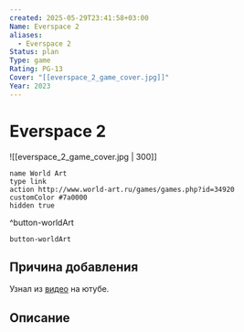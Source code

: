 ```yaml
---
created: 2025-05-29T23:41:58+03:00
Name: Everspace 2
aliases:
  - Everspace 2
Status: plan
Type: game
Rating: PG-13
Cover: "[[everspace_2_game_cover.jpg]]"
Year: 2023
---
```


# Everspace 2

![[everspace_2_game_cover.jpg | 300]]


```button
name World Art
type link
action http://www.world-art.ru/games/games.php?id=34920
customColor #7a0000
hidden true
```
^button-worldArt



`button-worldArt`

## Причина добавления

Узнал из [видео](https://youtu.be/Ez2Yop2Q2nA?si=tNCVgxTK5Mo1wbG1) на ютубе.


## Описание


